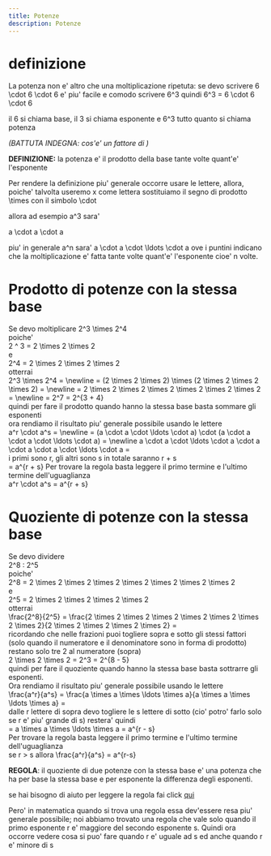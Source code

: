 ```yaml
---
title: Potenze
description: Potenze
---
```


# definizione 
La potenza non e' altro che una moltiplicazione ripetuta: se devo scrivere
<katex class="red--text">6 \cdot 6 \cdot 6</katex>
e' piu' facile e comodo scrivere
<katex class="red--text">6^3</katex>
quindi
<katex class="red--text">6^3 = 6 \cdot 6 \cdot 6</katex>

il <span class="red--text">6</span> si chiama base,
il <span class="red--text">3</span> si chiama esponente e
<katex class="red--text">6^3</katex> tutto quanto si chiama potenza

*(BATTUTA INDEGNA: cos'e' un fattore di*
<risposta-potenza></risposta-potenza>
*)*

<p class="indigo--text">
  <strong>DEFINIZIONE:</strong> la potenza e' il prodotto della base tante volte quant'e' l'esponente
</p>

Per rendere la definizione piu' generale occorre usare le lettere, allora, poiche' talvolta useremo <katex>x</katex> come lettera sostituiamo il segno di prodotto <katex class="red--text">\times</katex> con il simbolo <katex> \cdot</katex>

allora ad esempio <katex class="red--text">a^3</katex> sara'

<katex class="red--text">a \cdot a \cdot a</katex>

piu' in generale <katex class="red--text">a^n</katex> sara' <katex class="red--text">a \cdot a \cdot \ldots \cdot a</katex> ove i puntini indicano che la moltiplicazione e' fatta tante volte quant'e' l'esponente cioe' <span class="red--text">n</span> volte.

# Prodotto di potenze con la stessa base

Se devo moltiplicare <katex class="red--text">2^3 \times 2^4</katex>
<br>
poiche'
<br>
<katex>2 ^ 3 = 2 \times 2 \times 2</katex>
<br>
e
<br>
<katex>2^4 = 2 \times 2 \times 2 \times 2</katex>
<br>
otterrai
<br>
<katex class="red--text">
  2^3 \times 2^4 = \newline
  = (2 \times 2 \times 2) \times (2 \times 2 \times 2 \times 2) = \newline
  = 2 \times 2 \times 2 \times 2 \times 2 \times 2 \times 2 = \newline
  = 2^7 = 2^{3 + 4}
</katex>
<br>
quindi per fare il prodotto quando hanno la stessa base basta sommare gli esponenti
<br>
ora rendiamo il risultato piu' generale possibile usando le lettere
<br>
<katex>
  a^r \cdot a^s = \newline
  = (a \cdot a \cdot \ldots \cdot a) \cdot (a \cdot a \cdot a \cdot \ldots \cdot a) = \newline
  a \cdot a \cdot \ldots \cdot a \cdot a \cdot a \cdot a \cdot \ldots \cdot a =
</katex>
<br>
i primi sono <katex>r</katex>, gli altri sono s in totale saranno <katex>r + s</katex>
<br>
<katex class="red--text">
  = a^{r + s}
</katex>
Per trovare la regola basta leggere il primo termine e l'ultimo termine dell'uguaglianza
<br>
<katex class="red--text">
  a^r \cdot a^s = a^{r + s}
</katex>


<regola-potenza></regola-potenza>


# Quoziente di potenze con la stessa base

Se devo dividere  
<katex class="red--text">
  2^8 : 2^5
</katex>  
poiche'  
<katex class="red--text">
  2^8 = 2 \times 2 \times 2 \times 2 \times 2 \times 2 \times 2 \times 2
</katex>  
e  
<katex class="red--text">
 2^5 = 2 \times 2 \times 2 \times 2 \times 2
</katex>  
otterrai  
<katex class="red--text">
  \frac{2^8}{2^5} =
  \frac{2 \times 2 \times 2 \times 2 \times 2 \times 2 \times 2 \times 2}{2 \times 2 \times 2 \times 2 \times 2} =
</katex>  
ricordando che nelle frazioni puoi togliere sopra e sotto gli stessi fattori <span class="indigo--text">(solo quando il numeratore e il denominatore sono in forma di prodotto)</span> restano solo tre 2 al numeratore (sopra)  
<katex class="red--text">
  2 \times 2 \times 2 = 2^3 = 2^{8 - 5}
</katex>  
quindi per fare il quoziente quando hanno la stessa base basta sottrarre gli esponenti.  
Ora rendiamo il risultato piu' generale possibile usando le lettere  
<katex class="red--text">
  \frac{a^r}{a^s} = \frac{a \times a \times \ldots \times a}{a \times a \times \ldots \times a} =
</katex>  
dalle r lettere di sopra devo togliere le s lettere di sotto <span class="indigo--text">(cio' potro' farlo solo se r e' piu' grande di s)</span> restera' quindi  
<katex class="red--text">
  = a \times a \times \ldots \times a = a^{r - s}
</katex>  
Per trovare la regola basta leggere il primo termine e l'ultimo termine dell'uguaglianza  
se
<katex class="red--text"> r > s </katex>
allora
<katex class="red--text">
  \frac{a^r}{a^s} = a^{r-s}
</katex>

<p class="indigo--text">
  <strong>REGOLA</strong>: il quoziente di due potenze con la stessa base e' una potenza che ha per base la stessa base e per esponente la differenza degli esponenti.
</p>

se hai bisogno di aiuto per leggere la regola fai click <a href="aa3a.html" target="_blank">qui</a>

Pero' in matematica quando si trova una regola essa dev'essere resa piu' generale possibile; noi abbiamo trovato una regola che vale solo quando il primo esponente r e' maggiore del secondo esponente s. Quindi ora occorre vedere cosa si puo' fare quando r e' uguale ad s ed anche quando r e' minore di s
